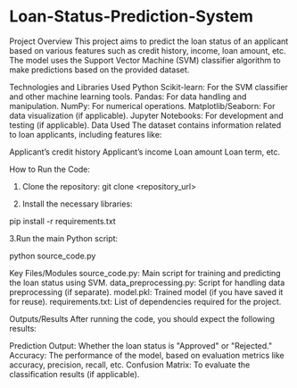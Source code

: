 # Loan-Status-Prediction-System

Project Overview
This project aims to predict the loan status of an applicant based on various features such as credit history, income, loan amount, etc. The model uses the Support Vector Machine (SVM) classifier algorithm to make predictions based on the provided dataset.

Technologies and Libraries Used
Python
Scikit-learn: For the SVM classifier and other machine learning tools.
Pandas: For data handling and manipulation.
NumPy: For numerical operations.
Matplotlib/Seaborn: For data visualization (if applicable).
Jupyter Notebooks: For development and testing (if applicable).
Data Used
The dataset contains information related to loan applicants, including features like:

Applicant’s credit history
Applicant’s income
Loan amount
Loan term, etc.

How to Run the Code:

1. Clone the repository:
git clone <repository_url>

2. Install the necessary libraries:

pip install -r requirements.txt

3.Run the main Python script:

python source_code.py


Key Files/Modules
source_code.py: Main script for training and predicting the loan status using SVM.
data_preprocessing.py: Script for handling data preprocessing (if separate).
model.pkl: Trained model (if you have saved it for reuse).
requirements.txt: List of dependencies required for the project.

Outputs/Results
After running the code, you should expect the following results:

Prediction Output: Whether the loan status is "Approved" or "Rejected."
Accuracy: The performance of the model, based on evaluation metrics like accuracy, precision, recall, etc.
Confusion Matrix: To evaluate the classification results (if applicable).
